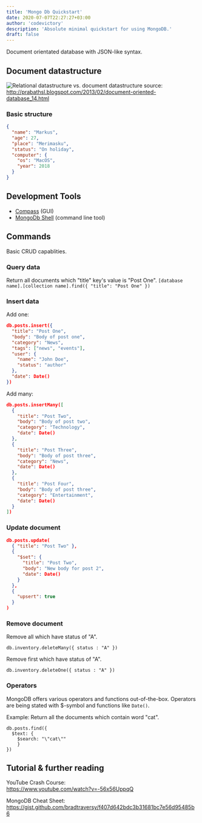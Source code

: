 ```yaml
---
title: 'Mongo Db Quickstart'
date: 2020-07-07T22:27:27+03:00
author: 'codevictory'
description: 'Absolute minimal quickstart for using MongoDB.'
draft: false
---
```


Document orientated database with JSON-like syntax.

## Document datastructure

![Relational datastructure vs. document datastructure](/images/relational-vs-document.png)
source: http://prabathsl.blogspot.com/2013/02/document-oriented-database_14.html

### Basic structure

```json
{
  "name": "Markus",
  "age": 27,
  "place": "Merimasku",
  "status": "On holiday",
  "computer": {
    "os": "MacOS",
    "year": 2018
  }
}
```

## Development Tools

- [Compass](https://www.mongodb.com/products/compass) (GUI)
- [MongoDb Shell](https://www.mongodb.com/products/shell) (command line tool)

## Commands

Basic CRUD capablities.

### Query data

Return all documents which "title" key's value is "Post One".
`[database name].[collection name].find({ "title": "Post One" })`

### Insert data

Add one:

```json
db.posts.insert({
  "title": "Post One",
  "body": "Body of post one",
  "category": "News",
  "tags": ["news", "events"],
  "user": {
    "name": "John Doe",
    "status": "author"
  },
  "date": Date()
})
```

Add many:

```json
db.posts.insertMany([
  {
    "title": "Post Two",
    "body": "Body of post two",
    "category": "Technology",
    "date": Date()
  },
  {
    "title": "Post Three",
    "body": "Body of post three",
    "category": "News",
    "date": Date()
  },
  {
    "title": "Post Four",
    "body": "Body of post three",
    "category": "Entertainment",
    "date": Date()
  }
])
```

### Update document

```json
db.posts.update(
  { "title": "Post Two" },
  {
    "$set": {
      "title": "Post Two",
      "body": "New body for post 2",
      "date": Date()
    }
  },
  {
    "upsert": true
  }
)
```

### Remove document

Remove all which have status of "A".

```
db.inventory.deleteMany({ status : "A" })
```

Remove first which have status of "A".

```
db.inventory.deleteOne({ status : "A" })
```

### Operators

MongoDB offers various operators and functions out-of-the-box. Operators are being stated with \$-symbol and functions like `Date()`.

Example: Return all the documents which contain word "cat".

```
db.posts.find({
  $text: {
    $search: "\"cat\""
    }
})
```

## Tutorial & further reading

YouTube Crash Course:  
https://www.youtube.com/watch?v=-56x56UppqQ

MongoDB Cheat Sheet:  
https://gist.github.com/bradtraversy/f407d642bdc3b31681bc7e56d95485b6
